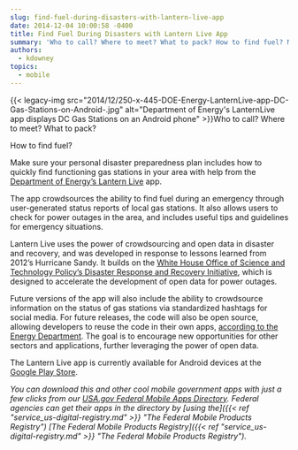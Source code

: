 ```yaml
---
slug: find-fuel-during-disasters-with-lantern-live-app
date: 2014-12-04 10:00:58 -0400
title: Find Fuel During Disasters with Lantern Live App
summary: 'Who to call? Where to meet? What to pack? How to find fuel? Make sure your personal disaster preparedness plan includes how to quickly find functioning gas stations in your area with help from the Department of Energy’s Lantern'
authors:
  - kdowney
topics:
  - mobile
---
```


{{< legacy-img src="2014/12/250-x-445-DOE-Energy-LanternLive-app-DC-Gas-Stations-on-Android-.jpg" alt="Department of Energy's LanternLive app displays DC Gas Stations on an Android phone" >}}Who to call? Where to meet? What to pack?

How to find fuel?

Make sure your personal disaster preparedness plan includes how to quickly find functioning gas stations in your area with help from the [Department of Energy’s Lantern Live](http://energy.gov/articles/energy-department-launches-mobile-app-energy-emergencies) app.

The app crowdsources the ability to find fuel during an emergency through user-generated status reports of local gas stations. It also allows users to check for power outages in the area, and includes useful tips and guidelines for emergency situations.

Lantern Live uses the power of crowdsourcing and open data in disaster and recovery, and was developed in response to lessons learned from 2012’s Hurricane Sandy. It builds on the [White House Office of Science and Technology Policy’s Disaster Response and Recovery Initiative](http://www.whitehouse.gov/administration/eop/ostp/initiatives#Openness), which is designed to accelerate the development of open data for power outages.

Future versions of the app will also include the ability to crowdsource information on the status of gas stations via standardized hashtags for social media. For future releases, the code will also be open source, allowing developers to reuse the code in their own apps, [according to the Energy Department](http://www.energy.gov/articles/energy-department-launches-mobile-app-energy-emergencies). The goal is to encourage new opportunities for other sectors and applications, further leveraging the power of open data.

The Lantern Live app is currently available for Android devices at the [Google Play Store](https://play.google.com/store/apps/details?id=gov.doe.lanternlive).

_You can download this and other cool mobile government apps with just a few clicks from our [USA.gov Federal Mobile Apps Directory](http://www.usa.gov/mobileapps.shtml). Federal agencies can get their apps in the directory by [using the]({{< ref "service_us-digital-registry.md" >}} "The Federal Mobile Products Registry") [The Federal Mobile Products Registry]({{< ref "service_us-digital-registry.md" >}} "The Federal Mobile Products Registry")._